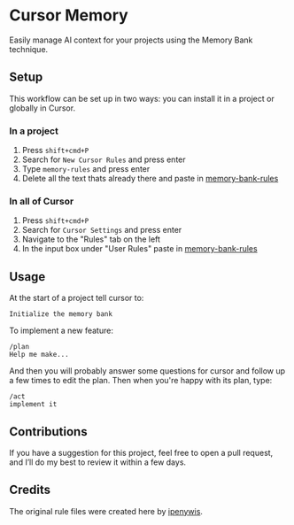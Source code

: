 # Cursor Memory
Easily manage AI context for your projects using the Memory Bank technique. 

## Setup
This workflow can be set up in two ways: you can install it in a project or globally in Cursor.

### In a project
1. Press ``shift+cmd+P``
2. Search for ``New Cursor Rules`` and press enter
3. Type ``memory-rules`` and press enter
4. Delete all the text thats already there and paste in [memory-bank-rules](https://github.com/KainoaNewton/cursor-memory-rules/blob/main/memory-rules-per-project.md)

### In all of Cursor
1. Press ``shift+cmd+P``
2. Search for ``Cursor Settings`` and press enter
3. Navigate to the "Rules" tab on the left
5. In the input box under "User Rules" paste in [memory-bank-rules](https://github.com/KainoaNewton/cursor-memory-rules/blob/main/memory-rules-global.md)

## Usage
At the start of a project tell cursor to:

```
Initialize the memory bank
```

To implement a new feature:

```
/plan
Help me make...
```
And then you will probably answer some questions for cursor and follow up a few times to edit the plan. Then when you're happy with its plan, type:
```
/act
implement it
```

## Contributions
If you have a suggestion for this project, feel free to open a pull request, and I’ll do my best to review it within a few days.

## Credits
The original rule files were created here by [ipenywis](https://github.com/ipenywis/aimemory).
